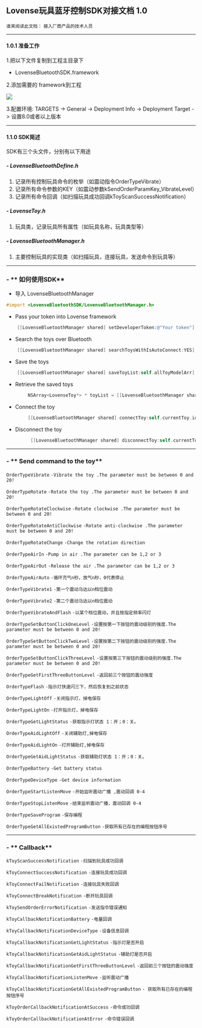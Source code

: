 ## Lovense玩具蓝牙控制SDK对接文档 1.0
`谁来阅读此文档：`
`接入厂商产品的技术人员`


------------


#### 1.0.1 准备工作
1.把以下文件复制到工程主目录下
-  LovenseBluetoothSDK.framework

2.添加需要的 framework到工程

![](https://www.showdoc.cc/server/api/common/visitfile/sign/8d09f12716dceb90b3ced5223ad1b3aa?showdoc=.jpg)

3.配置环境:
TARGETS -> General -> Deployment Info -> Deployment Target -> 设置8.0或者以上版本


------------


#### 1.1.0  SDK简述

SDK有三个头文件，分别有以下用途
##### - LovenseBluetoothDefine.h
1. 记录所有控制玩具命令的枚举（如震动指令OrderTypeVibrate）
2. 记录所有命令参数的KEY（如震动参数kSendOrderParamKey_VibrateLevel）
3. 记录所有命令回调（如扫描玩具成功回调kToyScanSuccessNotification）

##### - LovenseToy.h
1. 玩具类，记录玩具所有属性（如玩具名称，玩具类型等）

##### - LovenseBluetoothManager.h
1. 主要控制玩具的实现类（如扫描玩具，连接玩具，发送命令到玩具等）


------------

### - ** 如何使用SDK**


- 导入 LovenseBluetoothManager 

```objective-c
#import <LovenseBluetoothSDK/LovenseBluetoothManager.h>

```

-   Pass your token into Lovense framework

```objective-c
    [[LovenseBluetoothManager shared] setDeveloperToken:@"Your token"];
```


-  Search the toys over Bluetooth

```objective-c
    [[LovenseBluetoothManager shared] searchToysWithIsAutoConnect:YES];

```

-  Save the toys

```objective-c
    [[LovenseBluetoothManager shared] saveToyList:self.allToyModelArr];
```

-  Retrieve the saved toys

```objective-c
        NSArray<LovenseToy*> * toyList = [[LovenseBluetoothManager shared] getSavedToyList];

```

-   Connect the toy

```objective-c
        [[LovenseBluetoothManager shared] connectToy:self.currentToy.identifier];

```


-   Disconnect the  toy

```objective-c
         [[LovenseBluetoothManager shared] disconnectToy:self.currentToy.identifier];

```


------------


### - ** Send command to the toy**

`OrderTypeVibrate`
`-Vibrate the toy .The parameter must be between 0 and 20!`

`OrderTypeRotate`
`-Rotate the toy .The parameter must be between 0 and 20!`

`OrderTypeRotateClockwise`
`-Rotate clockwise .The parameter must be between 0 and 20!`

`OrderTypeRotateAntiClockwise`
`-Rotate anti-clockwise .The parameter must be between 0 and 20!`

`OrderTypeRotateChange`
`-Change the rotation direction`

`OrderTypeAirIn`
`-Pump in air .The parameter can be 1,2 or 3`

`OrderTypeAirOut`
`-Release the air .The parameter can be 1,2 or 3`

`OrderTypeAirAuto`
`-循环充气n秒，放气n秒，0代表停止`

`OrderTypeVibrate1`
`-第一个震动马达以n档位震动`

`OrderTypeVibrate2`
`-第二个震动马达以n档位震动`

`OrderTypeVibrateAndFlash`
`-以某个档位震动，并且按指定频率闪灯`

`OrderTypeSetButtonClickOneLevel`
`-设置按第一下按钮的震动级别的强度.The parameter must be between 0 and 20!`

`OrderTypeSetButtonClickTwoLevel`
`-设置按第二下按钮的震动级别的强度.The parameter must be between 0 and 20!`

`OrderTypeSetButtonClickThreeLevel`
`-设置按第三下按钮的震动级别的强度.The parameter must be between 0 and 20!`

`OrderTypeGetFirstThreeButtonLevel`
`-返回前三个按钮的震动强度`

`OrderTypeFlash`
`-指示灯快速闪三下，然后恢复到之前状态`

`OrderTypeLightOff`
`-关闭指示灯，掉电保存`

`OrderTypeLightOn`
`-打开指示灯，掉电保存`

`OrderTypeGetLightStatus`
`-获取指示灯状态 1：开；0：关。`

`OrderTypeAidLightOff`
`-关闭辅助灯,掉电保存`

`OrderTypeAidLightOn`
`-打开辅助灯,掉电保存`

`OrderTypeGetAidLightStatus`
`-获取辅助灯状态 1：开；0：关。`

`OrderTypeBattery`
`-Get battery status`

`OrderTypeDeviceType`
`-Get device information`


`OrderTypeStartListenMove`
`-开始监听震动广播 ,震动回调 0-4`

`OrderTypeStopListenMove`
`-结束监听震动广播，震动回调 0-4`

`OrderTypeSaveProgram`
`-保存编程`

`OrderTypeGetAllExistedProgramButton`
`-获取所有已存在的编程按钮序号`



------------


### - ** Callback**

`kToyScanSuccessNotification`
`-扫描到玩具成功回调`

`kToyConnectSuccessNotification`
`-连接玩具成功回调`

`kToyConnectFailNotification`
`-连接玩具失败回调`

`kToyConnectBreakNotification`
`-断开玩具回调`

`kToySendOrderErrorNotification`
`-发送指令错误通知`

`kToyCallbackNotificationBattery`
`-电量回调`

`kToyCallbackNotificationDeviceType`
`-设备信息回调`

`kToyCallbackNotificationGetLightStatus`
`-指示灯是否开启`

`kToyCallbackNotificationGetAidLightStatus`
`-辅助灯是否开启`

`kToyCallbackNotificationGetFirstThreeButtonLevel`
`-返回前三个按钮的震动强度`

`kToyCallbackNotificationListenMove`
`-监听震动广播`

`kToyCallbackNotificationGetAllExistedProgramButton`
`- 获取所有已存在的编程按钮序号`

`kToyOrderCallbackNotificationAtSuccess`
`-命令成功回调`


`kToyOrderCallbackNotificationAtError`
`-命令错误回调`

